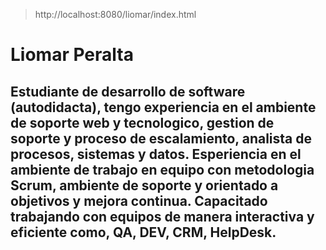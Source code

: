 > http://localhost:8080/liomar/index.html
# Liomar Peralta

##  Estudiante de desarrollo de software (autodidacta), tengo experiencia en el ambiente de soporte web y tecnologico, gestion de soporte  y proceso de escalamiento, analista de procesos, sistemas y datos. Esperiencia en el ambiente de trabajo en equipo con metodologia Scrum, ambiente de soporte y orientado a objetivos y mejora continua. Capacitado trabajando con equipos de manera interactiva y eficiente como, QA, DEV, CRM, HelpDesk.